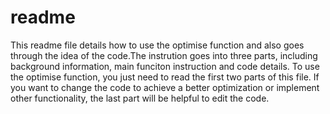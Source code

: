 readme
======
This readme file details how to use the optimise function and also goes through the idea of the code.The instrution goes into three parts, including background information, main funciton instruction and code details. To use the optimise function, you just need to read the first two parts of this file. If you want to change the code to achieve a better optimization or implement other functionality, the last part will be helpful to edit the code.
# 

